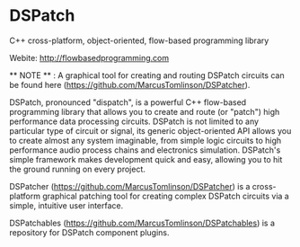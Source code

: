 # DSPatch
C++ cross-platform, object-oriented, flow-based programming library

Webite: http://flowbasedprogramming.com

** NOTE ** : A graphical tool for creating and routing DSPatch circuits can be found here (https://github.com/MarcusTomlinson/DSPatcher).

DSPatch, pronounced "dispatch", is a powerful C++ flow-based programming library that allows you to create and route (or "patch") high performance data processing circuits. DSPatch is not limited to any particular type of circuit or signal, its generic object-oriented API allows you to create almost any system imaginable, from simple logic circuits to high performance audio process chains and electronics simulation. DSPatch's simple framework makes development quick and easy, allowing you to hit the ground running on every project.

DSPatcher (https://github.com/MarcusTomlinson/DSPatcher) is a cross-platform graphical patching tool for creating complex DSPatch circuits via a simple, intuitive user interface.

DSPatchables (https://github.com/MarcusTomlinson/DSPatchables) is a repository for DSPatch component plugins.
